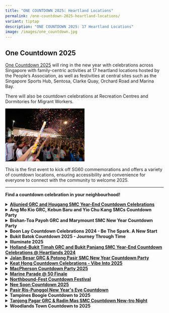 ```yaml
---
title: "ONE COUNTDOWN 2025: Heartland Locations"
permalink: /one-countdown-2025-heartland-locations/
variant: tiptap
description: "ONE COUNTDOWN 2025: 17 Heartland Locations"
image: /images/one_countdown.jpg
---
```

<h2>One Countdown 2025</h2>
<p><a href="https://www.gowhere.gov.sg/onecountdown/" rel="noopener nofollow" target="_blank">One Countdown 2025</a> will
ring in the new year with celebrations across Singapore with family-centric
activities at 17 heartland locations hosted by the People’s Association,
as well as festivities at central sites such as the Singapore Sports Hub,
Sentosa, Clarke Quay, Orchard Road and Marina Bay.</p>
<p>There will also be countdown celebrations at Recreation Centres and Dormitories
for Migrant Workers.</p>
<div class="isomer-image-wrapper">
<img style="width: 50%;" height="auto" width="100%" alt="" src="/images/one_countdown_1.jpg">
</div>
<p>This is the first event to kick off SG60 commemorations and offers a variety
of countdown locations, ensuring accessibility and convenience for everyone
to connect with the community to welcome 2025.</p>
<hr>
<p><strong>Find a countdown celebration in your neighbourhood!</strong>
</p>
<div data-type="detailGroup" class="isomer-accordion isomer-accordion-white">
<details class="isomer-details">
<summary><strong><a href="https://www.facebook.com/share/v/1AsKuAndcc/" rel="noopener noreferrer nofollow" target="_blank"><u>Aljunied GRC and Hougang SMC Year-End Countdown Celebrations</u></a></strong>
</summary>
<div data-type="detailsContent" class="isomer-details-content">
<p><strong>Organiser(s): </strong>Aljunied GRC and Hougang GROs</p>
<p><strong>Date: </strong>31 Dec 2024</p>
<p><strong>Time:</strong> 10pm to 12.30am</p>
<p><strong>Venue:</strong> Hougang – Open field beside Hougang MRT Exit C</p>
<p>The celebration will feature a sensory-rich Night Bazaar offering traditional
delights from various cultures, including tutu kueh, Ramly burgers, and
vadai.</p>
<p>Residents can look forward to performances ranging from local singer-songwriters
to LED drum and Samba percussion spectacles, culminating in a grand finale
by homegrown singers Odelia Rei, he Great Ziyi, and Alicia Huang.</p>
<p>Residents have also come together to fold 2,025 crane origami. As midnight
approaches, a video featuring 2,025 wishes from residents will usher in
the New Year.</p>
</div>
</details>
<details class="isomer-details">
<summary><strong>Ang Mo Kio GRC, Kebun Baru and Yio Chu Kang SMCs Countdown Party</strong>
</summary>
<div data-type="detailsContent" class="isomer-details-content">
<p><strong>Date: </strong>31 Dec 2024</p>
<p><strong>Time:</strong> 9pm to 12.30am</p>
<p><strong>Venue:</strong> Ang Mo Kio Avenue 4, Mayflower Mall, Hardcourt,
Food Centre and Carpark</p>
<p>Residents can look forward to a vibrant event space brimming with memory-making
opportunities. Chill corners and instagrammable photo spots, including
an F1 Car, Super Trees, and a Neon Sign Photo Wall, cater to all ages.</p>
<p>A Digital Message Board, managed by youth volunteers, will display residents'
well-wishes for 2025, fostering intergenerational bonding.</p>
<p>There will also be traditional performances like Getai and Xin Yao blending
with modern acts such as Singapura Samba percussion.</p>
</div>
</details>
<details class="isomer-details">
<summary><strong>Bishan-Toa Payoh GRC and Marymount SMC New Year Countdown Party</strong>
</summary>
<div data-type="detailsContent" class="isomer-details-content">
<p></p>
</div>
</details>
<details class="isomer-details">
<summary><strong>Boon Lay Countdown Celebrations 2024 - Be The Spark. A New Start</strong>
</summary>
<div data-type="detailsContent" class="isomer-details-content">
<p></p>
</div>
</details>
<details class="isomer-details">
<summary><strong>Bukit Batok Countdown 2025 - Journey Through Time</strong>
</summary>
<div data-type="detailsContent" class="isomer-details-content">
<p></p>
</div>
</details>
<details class="isomer-details">
<summary><strong>Illuminate 2025</strong>
</summary>
<div data-type="detailsContent" class="isomer-details-content">
<p></p>
</div>
</details>
<details class="isomer-details">
<summary><strong><a href="https://www.facebook.com/share/p/17hpDzpqNF/" rel="noopener noreferrer nofollow" target="_blank"><u>Holland-Bukit Timah GRC and Bukit Panjang SMC Year-End Countdown Celebrations @ Heartlands 2024</u></a></strong>
</summary>
<div data-type="detailsContent" class="isomer-details-content">
<p></p>
</div>
</details>
<details class="isomer-details">
<summary><strong><a href="https://www.facebook.com/share/p/153Ae3tUfu/" rel="noopener noreferrer nofollow" target="_blank"><u>Jalan Besar GRC &amp; Potong Pasir SMC New Year Countdown Party</u></a></strong>
</summary>
<div data-type="detailsContent" class="isomer-details-content">
<p></p>
</div>
</details>
<details class="isomer-details">
<summary><strong><a href="https://www.facebook.com/share/p/1DnNELTWND/" rel="noopener noreferrer nofollow" target="_blank"><u>Keat Hong Countdown Celebrations - Vibe Into 2025</u></a></strong>
</summary>
<div data-type="detailsContent" class="isomer-details-content">
<p></p>
</div>
</details>
<details class="isomer-details">
<summary><strong><a href="https://www.facebook.com/share/p/1AbN5mBd8B/" rel="noopener noreferrer nofollow" target="_blank"><u>MacPherson Countdown Party 2025</u></a></strong>
</summary>
<div data-type="detailsContent" class="isomer-details-content">
<p></p>
</div>
</details>
<details class="isomer-details">
<summary><strong><a href="https://www.facebook.com/share/p/19UVqa9A5y/" rel="noopener noreferrer nofollow" target="_blank"><u>Marine Parade @ 50 Finale</u></a></strong>
</summary>
<div data-type="detailsContent" class="isomer-details-content">
<p></p>
</div>
</details>
<details class="isomer-details">
<summary><strong><a href="https://www.facebook.com/share/p/1PqoviWMay/" rel="noopener noreferrer nofollow" target="_blank"><u>Northbound-Fest Countdown Festival</u></a></strong>
</summary>
<div data-type="detailsContent" class="isomer-details-content">
<p></p>
</div>
</details>
<details class="isomer-details">
<summary><strong><a href="https://www.facebook.com/share/p/1H14vTxZ3L/" rel="noopener noreferrer nofollow" target="_blank"><u>Nee Soon Countdown 2025</u></a></strong>
</summary>
<div data-type="detailsContent" class="isomer-details-content">
<p></p>
</div>
</details>
<details class="isomer-details">
<summary><strong><a href="https://www.facebook.com/share/p/15RcFmhoy8/" rel="noopener noreferrer nofollow" target="_blank"><u>Pasir Ris-Punggol New Year's Eve Countdown</u></a></strong>
</summary>
<div data-type="detailsContent" class="isomer-details-content">
<p></p>
</div>
</details>
<details class="isomer-details">
<summary><strong>Tampines Boogie Countdown to 2025</strong>
</summary>
<div data-type="detailsContent" class="isomer-details-content">
<p></p>
</div>
</details>
<details class="isomer-details">
<summary><strong><a href="https://www.facebook.com/share/v/1JNe4cgaHb/" rel="noopener noreferrer nofollow" target="_blank"><u>Tanjong Pagar GRC &amp; Radin Mas SMC Countdown New-tro Night</u></a></strong>
</summary>
<div data-type="detailsContent" class="isomer-details-content">
<p></p>
</div>
</details>
<details class="isomer-details">
<summary><strong>Woodlands Town Countdown to 2025</strong>
</summary>
<div data-type="detailsContent" class="isomer-details-content">
<p></p>
</div>
</details>
</div>
<p></p>
